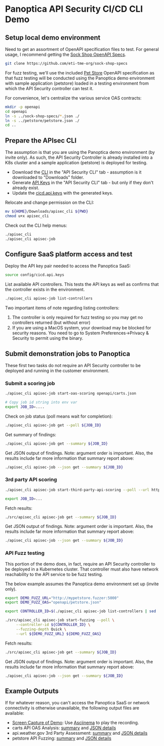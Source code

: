 # Panoptica API Security CI/CD CLI Demo

## Setup local demo environment

Need to get an assortment of OpenAPI specification files to test. For general usage, I recommend getting the [Sock Shop OpenAPI Specs](https://github.com/eti-tme-org/sock-shop-specs).

```bash
git clone https://github.com/eti-tme-org/sock-shop-specs
```

For fuzz testing, we'll use the included [Pet Store](petstore/petstore.json) OpenAPI specification as that fuzz testing will be conducted using the Panoptica demo environment with sample application (petstore) loaded in a testing environment from which the API Security controller can test it.

For convenience, let's centralize the various service OAS contracts:

```bash
mkdir -p openapi
cd openapi
ln -s ../sock-shop-specs/*.json ./
ln -s ../petstore/petstore.json ./
cd ..
```

## Prepare the APIsec CLI

The assumption is that you are using the Panoptica demo environment (by invite only). As such, the API Security Controller is already installed into a K8s cluster and a sample application (petstore) is deployed for testing.

- Download the [CLI](https://console.panoptica.app/settings/api_sec) in the "API Security CLI" tab - assumption is it downloaded to "Downloads" folder.
- Generate [API Keys](https://console.panoptica.app/settings/api_sec) in the "API Security CLI" tab - but only if they don't already exist.
- Update the [cicd.api.keys](config/cicd.api.keys) with the generated keys.

Relocate and change permission on the CLI:

```bash
mv ${HOME}/Downloads/apisec_cli ${PWD}
chmod u+x apisec_cli
```

Check out the CLI help menus:

```bash
./apisec_cli
./apisec_cli apisec-job
```

## Configure SaaS platform access and test

Deploy the API key pair needed to access the Panoptica SaaS:

```bash
source config/cicd.api.keys
```

List available API controllers.  This tests the API keys as well as confirms that the controller exists in the environment.

```bash
./apisec_cli apisec-job list-controllers
```

Two important items of note regarding listing controllers:

1. The controller is only required for fuzz testing so you may get no controllers returned (but without error)
2. If you are using a MacOS system, your download may be blocked for security reasons.  You need to go to System Preferences->Privacy & Security to permit using the binary.

## Submit demonstration jobs to Panoptica

These first two tasks do not require an API Security controller to be deployed and running in the customer environment.

### Submit a scoring job

```bash
./apisec_cli apisec-job start-oas-scoring openapi/carts.json

# Copy job id string into env var
export JOB_ID=....
```

Check on job status (poll means wait for completion):

```bash
./apisec_cli apisec-job get --poll ${JOB_ID}
```

Get summary of findings:

```bash
./apisec_cli apisec-job get --summary ${JOB_ID}
```

Get JSON output of findings.  Note: argument order is important.  Also, the results include far more information that summary report above:

```bash
./apisec_cli apisec-job --json get --summary ${JOB_ID}
```

### 3rd party API scoring

```bash
./apisec_cli apisec-job start-third-party-api-scoring --poll --url https://api.weather.gov

export JOB_ID=...
```

Fetch results:

```bash
./src/apisec_cli apisec-job get --summary ${JOB_ID}
```

Get JSON output of findings.  Note: argument order is important.  Also, the results include far more information that summary report above:

```bash
./apisec_cli apisec-job --json get --summary ${JOB_ID}
```

### API Fuzz testing

This portion of the demo does, in fact, require an API Security controller to be deployed in a Kubernetes cluster. That controller must also have network reachability to the API service to be fuzz testing.

The below example assumes the Panoptica demo environment set up (invite only). 

```bash
export DEMO_FUZZ_URL="http://mypetstore.fuzzer:5000"
export DEMO_FUZZ_OAS="openapi/petstore.json"

export CONTROLLER_ID=$(./apisec_cli apisec-job list-controllers | sed '1d' | head -1 | awk '{print $1;}')

./src/apisec_cli apisec-job start-fuzzing --poll \
     --controller-id ${CONTROLLER_ID} \
     --fuzzing-depth Quick \
     --url ${DEMO_FUZZ_URL} ${DEMO_FUZZ_OAS} 
```

Fetch results:

```bash
./src/apisec_cli apisec-job get --summary ${JOB_ID}
```

Get JSON output of findings.  Note: argument order is important.  Also, the results include far more information that summary report above:

```bash
./apisec_cli apisec-job --json get --summary ${JOB_ID}
```

## Example Outputs

If for whatever reason, you can't access the Panoptica SaaS or network connectivity is otherwise unavailable, the following output files are available:

- [Screen Capture of Demo](outputs/apisec.cicd.cast): Use [Asciinema](https://asciinema.org) to play the recording.
- carts API OAS Analysis: [summary](outputs/carts.oas.findings.txt) and [JSON details](outputs/carts.oas.findings.json)
- api.weather.gov 3rd Party Assessment: [summary](outputs/weather.api.findings.txt) and [JSON details](outputs/weather.api.findings.json)
- petstore API Fuzzing: [summary](outputs/petstore.fuzzing.findings.txt) and [JSON details](outputs/petstore.fuzzing.findings.json)
